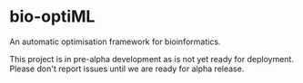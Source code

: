 bio-optiML
==========

An automatic optimisation framework for bioinformatics.

This project is in pre-alpha development as is not yet ready for deployment. Please don't report issues until we are ready for alpha release.
